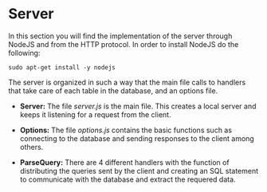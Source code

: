 # Server

In this section you will find the implementation of the server through NodeJS and from the HTTP protocol. In order to install NodeJS do the following:

`sudo apt-get install -y nodejs`

The server is organized in such a way that the main file calls to handlers that take care of each table in the database, and an options file.

- **Server:** The file _server.js_ is the main file. This creates a local server and keeps it listening for a request from the client.

- **Options:** The file _options.js_ contains the basic functions such as connecting to the database and sending responses to the client among others.

- **ParseQuery:** There are 4 different handlers with the function of distributing the queries sent by the client and creating an SQL statement to communicate with the database and extract the requered data.
